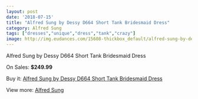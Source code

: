 ```yaml
---
layout: post
date: '2018-07-15'
title: "Alfred Sung by Dessy D664 Short Tank Bridesmaid Dress"
category: Alfred Sung
tags: ["dresses","unique","dress","tank","crazy"]
image: http://img.eudances.com/15608-thickbox_default/alfred-sung-by-dessy-d664-short-tank-bridesmaid-dress.jpg
---
```

Alfred Sung by Dessy D664 Short Tank Bridesmaid Dress

On Sales: **$249.99**
<a href="https://www.eudances.com/en/alfred-sung/4612-alfred-sung-by-dessy-d664-short-tank-bridesmaid-dress.html"><amp-img layout="responsive" width="600" height="600" src="//img.eudances.com/15608-thickbox_default/alfred-sung-by-dessy-d664-short-tank-bridesmaid-dress.jpg" alt="Alfred Sung by Dessy D664 Short Tank Bridesmaid Dress 0" /></a>
<a href="https://www.eudances.com/en/alfred-sung/4612-alfred-sung-by-dessy-d664-short-tank-bridesmaid-dress.html"><amp-img layout="responsive" width="600" height="600" src="//img.eudances.com/15611-thickbox_default/alfred-sung-by-dessy-d664-short-tank-bridesmaid-dress.jpg" alt="Alfred Sung by Dessy D664 Short Tank Bridesmaid Dress 1" /></a>
<a href="https://www.eudances.com/en/alfred-sung/4612-alfred-sung-by-dessy-d664-short-tank-bridesmaid-dress.html"><amp-img layout="responsive" width="600" height="600" src="//img.eudances.com/15610-thickbox_default/alfred-sung-by-dessy-d664-short-tank-bridesmaid-dress.jpg" alt="Alfred Sung by Dessy D664 Short Tank Bridesmaid Dress 2" /></a>
<a href="https://www.eudances.com/en/alfred-sung/4612-alfred-sung-by-dessy-d664-short-tank-bridesmaid-dress.html"><amp-img layout="responsive" width="600" height="600" src="//img.eudances.com/15609-thickbox_default/alfred-sung-by-dessy-d664-short-tank-bridesmaid-dress.jpg" alt="Alfred Sung by Dessy D664 Short Tank Bridesmaid Dress 3" /></a>

Buy it: [Alfred Sung by Dessy D664 Short Tank Bridesmaid Dress](https://www.eudances.com/en/alfred-sung/4612-alfred-sung-by-dessy-d664-short-tank-bridesmaid-dress.html "Alfred Sung by Dessy D664 Short Tank Bridesmaid Dress")

View more: [Alfred Sung](https://www.eudances.com/en/52-alfred-sung "Alfred Sung")